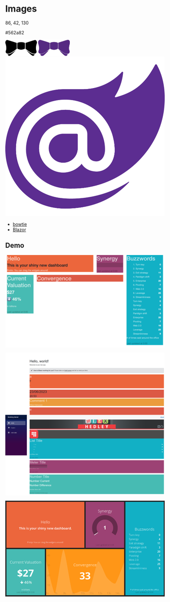 # Images

86, 42, 130

#562a82

![Bowtie](bowtie.png "Bowtie")
![Bowtie (Blazor)](bowtie_blazor.png "Bowtie (Blazor)")
![Blazor](Blazor.png "Blazor")

- [bowtie](http://dashing.io/images/bowtie.png)
- [Blazor](https://en.wikipedia.org/wiki/Blazor#/media/File:Blazor.png)

## Demo

![Demo](progress/demo.png "Demo")

![Progress](progress/progress.png "progress")

![Original Screenshot](progress/original_screenshot.png "Original Screenshot")